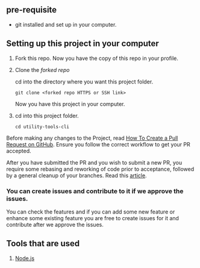 ## pre-requisite

- git installed and set up in your computer.

## Setting up this project in your computer

1. Fork this repo. Now you have the copy of this repo in your profile.

2. Clone the _forked repo_

   cd into the directory where you want this project folder.

   ```
   git clone <forked repo HTTPS or SSH link>
   ```

   Now you have this project in your computer.

3. cd into this project folder.

   ```
   cd utility-tools-cli
   ```

Before making any changes to the Project, read [How To Create a Pull Request on GitHub](https://www.digitalocean.com/community/tutorials/how-to-create-a-pull-request-on-github). Ensure you follow the correct workflow to get your PR accepted.

After you have submitted the PR and you wish to submit a new PR, you require some rebasing and reworking of code prior to acceptance, followed by a general cleanup of your branches. Read this [article](https://www.digitalocean.com/community/tutorials/how-to-rebase-and-update-a-pull-request).

### You can create issues and contribute to it if we approve the issues.

You can check the features and if you can add some new feature or enhance some existing feature you are free to create issues for it and contribute after we approve the issues.

## Tools that are used

1. [Node.js](https://nodejs.org/en/)

